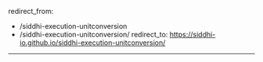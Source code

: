 redirect_from:
  - /siddhi-execution-unitconversion
  - /siddhi-execution-unitconversion/
redirect_to: https://siddhi-io.github.io/siddhi-execution-unitconversion/
---
